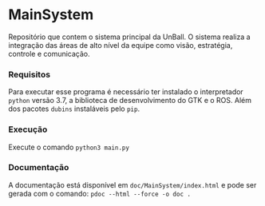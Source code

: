 # MainSystem
Repositório que contem o sistema principal da UnBall. O sistema realiza a integração das áreas de alto nível da equipe como visão, estratégia, controle e comunicação.

### Requisitos
Para executar esse programa é necessário ter instalado o interpretador `python` versão 3.7, a biblioteca de desenvolvimento do GTK e o ROS. Além dos pacotes `dubins` instaláveis pelo `pip`.

### Execução
Execute o comando
`python3 main.py`

### Documentação
A documentação está disponível em `doc/MainSystem/index.html` e pode ser gerada com o comando:
`pdoc --html --force -o doc .`
